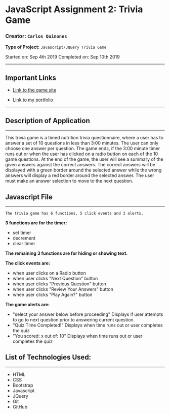 # JavaScript Assignment 2: Trivia Game

### **Creator:** `Carlos Quinones`
**Type of Project:** `Javascript/JQuery Trivia Game`

Started on: Sep 4th 2019
Completed on: Sep 10th 2019
- - -

## Important Links

* [Link to the game site](https://ceq2000.github.io/TriviaGame/)

* [Link to my portfolio](https://ceq2000.github.io/portfolio/portfolio.html)

- - -
## Description of Application
- - -

This trivia game is a timed nutrition trivia questionnaire, where a user has to answer a set of 10 questions in less than 3:00 minutes. The user can only choose one answer per question. The game ends, if the 3:00 minute timer runs out or when the user has clicked on a radio button on each of the 10 game questions. At the end of the game, the user will see a summary of the given answers against the correct answers. The correct answers will be displayed with a green border around the selected answer while the wrong answers will display a red border around the selected answer. The user must make an answer selection to move to the next question. 

## Javascript File
- - -
`The trivia game has 6 functions, 5 click events and 3 alerts.`

**3 functions are for the timer:** 

- set timer
- decrement
- clear timer

**The remaining 3 functions are for hiding or showing text.** 

**The click events are:** 

- when user clicks on a Radio button
- when user clicks "Next Question" button
- when user clicks "Previous Question" button
- when user clicks "Review Your Answers" button
- when user clicks "Play Again?" button

**The game alerts are:**
- "select your answer below before proceeding" Displays if user attempts to go to next question prior to answering current question.
- "Quiz Time Completed!" Displays when time runs out or user completes the quiz 
- "You scored: x out of: 10" Displays when time runs out or user completes the quiz 

## List of Technologies Used:
- - - 
- HTML
- CSS
- Bootstrap
- Javascript
- JQuery
- Git
- GitHub
